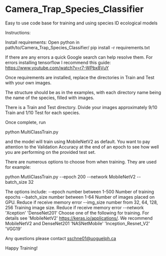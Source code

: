# Camera_Trap_Species_Classifier
Easy to use code base for training and using species ID ecological models

Instructions:

Install requirements:
  Open python in path/to/Camera_Trap_Species_Classifier/
  pip install -r requirements.txt
  
  If there are any errors a quick Google search can help resolve them.
  For errors installing tensorflow I recommend this guide: https://www.youtube.com/watch?v=r7-WPbx8VuY

Once requirements are installed, replace the directories in Train and Test with your own images.

The structure should be as in the examples, with each directory name being the name of the species, filled with images.

There is a Train and Test directory. Divide your images approximately 9/10 Train and 1/10 Test for each species.

Once complete, run

  python MultiClassTrain.py
  
  and the model will train using MobileNetV2 as default. You want to pay attention to the Validation Accuracy at the end of an epoch to see how well you are performing on the provided test set.
  
There are numerous options to choose from when training. They are used for example:

  python MutliClassTrain.py --epoch 200 --network MobileNetV2 --batch_size 32
  
The options include:
  --epoch       number between 1-500          Number of training epochs
  --batch_size  number between 1-64           Number of images placed on GPU. Reduce if receive memory error
  --img_size    number from 32, 64, 128, 256  Training image size. Reduce if receive memory error
  --network     'Xception'
                'DenseNet201'                 Choose one of the following for training. For details see 
                'MobileNetV2'                   https://keras.io/applications/. We recommend MobileNetV2 and DenseNet201
                'NASNetMobile'
                'Inception_Resnet_V2'
                'VGG19'

Any questions please contact sschne01@uoguelph.ca

Happy Training!
